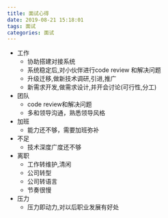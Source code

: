 ```yaml
---
title: 面试心得
date: 2019-08-21 15:18:01
tags: 面试
categories: 面试
---
```

- 工作
    - 协助搭建对接系统
    - 系统稳定后,对小伙伴进行code review 和解决问题
    - 升级迁移,做新技术调研,引进,推广
    - 新需求开发,做需求设计,并开会讨论(可行性,分工)
- 团队
    - code review和解决问题
    - 多和领导沟通，熟悉领导风格
- 加班
    - 能力还不够，需要加班弥补
- 不足
    - 技术深度广度还不够
- 离职
    - 工作转维护,清闲
    - 公司转型
    - 公司转语言
    - 节奏很慢
- 压力
    - 压力即动力,对以后职业发展有好处